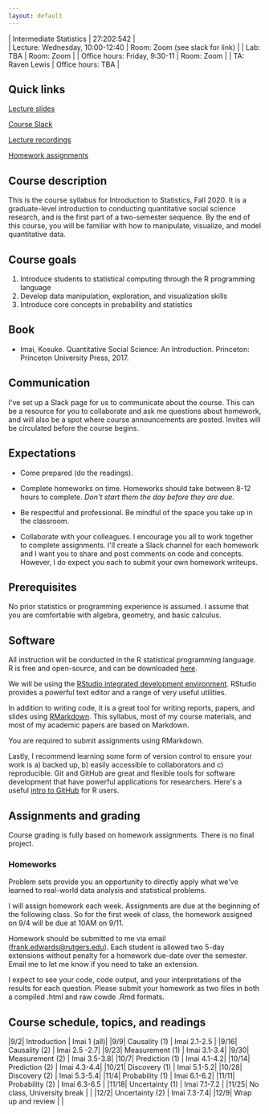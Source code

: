 ```yaml
---
layout: default
---
```


| Intermediate Statistics   | 27:202:542 |  
| Lecture: Wednesday, 10:00-12:40   | Room: Zoom (see slack for link) |
| Lab: TBA | Room: Zoom | 
| Office hours: Friday, 9:30-11 | Room: Zoom |
| TA: Raven Lewis | Office hours: TBA | 

## Quick links

[Lecture slides](https://github.com/f-edwards/intro_stats/tree/master/slides)

[Course Slack](https://introstatsfall2020.slack.com)

[Lecture recordings](https://www.youtube.com/user/frankalready)

[Homework assignments]()

## Course description

This is the course syllabus for Introduction to Statistics, Fall 2020. It is a graduate-level introduction to conducting quantitative social science research, and is the first part of a two-semester sequence. By the end of this course, you will be familiar with how to manipulate, visualize, and model quantitative data.

## Course goals

1. Introduce students to statistical computing through the R programming language
2. Develop data manipulation, exploration, and visualization skills
3. Introduce core concepts in probability and statistics

## Book

- Imai, Kosuke. Quantitative Social Science: An Introduction. Princeton: Princeton University Press, 2017.

## Communication

I've set up a Slack page for us to communicate about the course. This can be a resource for you to collaborate and ask me questions about homework, and will also be a spot where course announcements are posted. Invites will be circulated before the course begins.

## Expectations

- Come prepared (do the readings). 

- Complete homeworks on time. Homeworks should take between 8-12 hours to complete. *Don't start them the day before they are due.*

- Be respectful and professional. Be mindful of the space you take up in the classroom.

- Collaborate with your colleagues. I encourage you all to work together to complete assignments. I'll create a Slack channel for each homework and I want you to share and post comments on code and concepts. However, I do expect you each to submit your own homework writeups. 

## Prerequisites

No prior statistics or programming experience is assumed. I assume that you are comfortable with algebra, geometry, and basic calculus.

## Software

All instruction will be conducted in the R statistical programming language. R is free and open-source, and can be downloaded [here](https://cran.r-project.org/).

We will be using the [RStudio integrated development environment](https://www.rstudio.com/products/rstudio/download/). RStudio provides a powerful text editor and a range of very useful utilities. 

In addition to writing code, it is a great tool for writing reports, papers, and slides using [RMarkdown](https://rmarkdown.rstudio.com/lesson-1.html). This syllabus, most of my course materials, and most of my academic papers are based on Markdown. 

You are required to submit assignments using RMarkdown. 

Lastly, I recommend learning some form of version control to ensure your work is a) backed up, b) easily accessible to collaborators and c) reproducible. Git and GitHub are great and flexible tools for software development that have powerful applications for researchers. Here's a useful [intro to GitHub](https://happygitwithr.com/) for R users.

## Assignments and grading

Course grading is fully based on homework assignments. There is no final project.

### Homeworks

Problem sets provide you an opportunity to directly apply what we've learned to real-world data analysis and statistical problems. 

I will assign homework each week. Assignments are due at the beginning of the following class. So for the first week of class, the homework assigned on 9/4 will be due at 10AM on 9/11. 

Homework should be submitted to me via email (frank.edwards@rutgers.edu). Each student is allowed two 5-day extensions without penalty for a homework due-date over the semester. Email me to let me know if you need to take an extension.

I expect to see your code, code output, and your interpretations of the results for each question. Please submit your homework as two files in both a compiled .html and raw cowde .Rmd formats.

## Course schedule, topics, and readings

|9/2| Introduction | Imai 1 (all)|
|9/9| Causality (1) | Imai 2.1-2.5 |
|9/16| Causality (2) | Imai 2.5 -2.7| 
|9/23| Measurement (1) | Imai 3.1-3.4|
|9/30| Measurement (2) | Imai 3.5-3.8|
|10/7| Prediction (1) | Imai 4.1-4.2|
|10/14| Prediction (2) | Imai 4.3-4.4| 
|10/21| Discovery (1) | Imai 5.1-5.2|
|10/28| Discovery (2) | Imai 5.3-5.4|
|11/4| Probability (1) | Imai 6.1-6.2|
|11/11| Probability (2) | Imai 6.3-6.5 |
|11/18| Uncertainty (1) | Imai 7.1-7.2 | 
|11/25| No class, University break |  |
|12/2| Uncertainty (2) | Imai 7.3-7.4|
|12/9| Wrap up and review | |
